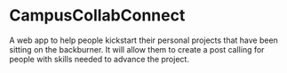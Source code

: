 # CampusCollabConnect
A web app to help people kickstart their personal projects that have been sitting on the backburner. It will allow them to create a post calling for people with skills needed to advance the project.
